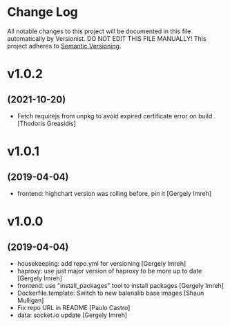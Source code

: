 # Change Log

All notable changes to this project will be documented in this file
automatically by Versionist. DO NOT EDIT THIS FILE MANUALLY!
This project adheres to [Semantic Versioning](http://semver.org/).

# v1.0.2
## (2021-10-20)

* Fetch requirejs from unpkg to avoid expired certificate error on build [Thodoris Greasidis]

# v1.0.1
## (2019-04-04)

* frontend: highchart version was rolling before, pin it [Gergely Imreh]

# v1.0.0
## (2019-04-04)

* housekeeping: add repo.yml for versioning [Gergely Imreh]
* haproxy: use just major version of haproxy to be more up to date [Gergely Imreh]
* frontend: use "install_packages" tool to install packages [Gergely Imreh]
* Dockerfile.template: Switch to new balenalib base images [Shaun Mulligan]
* Fix repo URL in README [Paulo Castro]
* data: socket.io update [Gergely Imreh]
